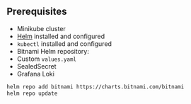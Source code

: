 ## Prerequisites

- Minikube cluster
- [Helm](https://helm.sh/) installed and configured
- `kubectl` installed and configured
- Bitnami Helm repository:
- Custom `values.yaml`
- SealedSecret 
- Grafana Loki

```bash
helm repo add bitnami https://charts.bitnami.com/bitnami
helm repo update
```